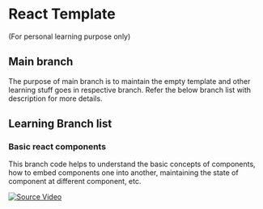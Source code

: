 # React Template

(For personal learning purpose only)

## Main branch

The purpose of main branch is to maintain the empty template and other learning stuff goes in respective branch. Refer
the below branch list with description for more details.

## Learning Branch list

### Basic react components

This branch code helps to understand the basic concepts of components, how to embed components one into another,
maintaining the state of component at different component, etc.

[![Source Video](http://img.youtube.com/vi/Ke90Tje7VS0/0.jpg)](http://www.youtube.com/watch?v=Ke90Tje7VS0)
